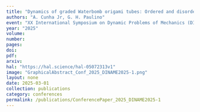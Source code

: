```yaml
---
title: "Dynamics of graded Waterbomb origami tubes: Ordered and disordered structures"
authors: "A. Cunha Jr, G. H. Paulino"
event: "XX International Symposium on Dynamic Problems of Mechanics (DINAME 2025)"
year: "2025"
volume: 
number:
pages: 
doi: 
pdf: 
arxiv: 
hal: "https://hal.science/hal-05072313v1"
image: "GraphicalAbstract_Conf_2025_DINAME2025-1.png"
layout: none
date: 2025-03-01
collection: publications
category: conferences
permalink: /publications/ConferencePaper_2025_DINAME2025-1
---
```

